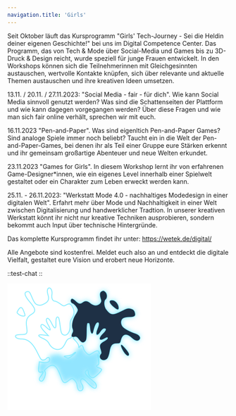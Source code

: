```yaml
---
navigation.title: 'Girls'
---
```


Seit Oktober läuft das Kursprogramm "Girls' Tech-Journey - Sei die Heldin deiner eigenen Geschichte!" bei uns im Digital Competence Center. Das Programm, das von Tech & Mode über Social-Media und Games bis zu 3D-Druck & Design reicht, wurde speziell für junge Frauen entwickelt. In den Workshops können sich die Teilnehmerinnen mit Gleichgesinnten austauschen, wertvolle Kontakte knüpfen, sich über relevante und aktuelle Themen austauschen und ihre kreativen Ideen umsetzen.

13.11. / 20.11. / 27.11.2023: "Social Media - fair - für dich". Wie kann Social Media sinnvoll genutzt werden? Was sind die Schattenseiten der Plattform und wie kann dagegen vorgegangen werden? Über diese Fragen und wie man sich fair online verhält, sprechen wir mit euch.

16.11.2023 "Pen-and-Paper". Was sind eigenltich Pen-and-Paper Games? Sind analoge Spiele immer noch beliebt? Taucht ein in die Welt der Pen-and-Paper-Games, bei denen ihr als Teil einer Gruppe eure Stärken erkennt und ihr gemeinsam großartige Abenteuer und neue Welten erkundet.

23.11.2023 "Games for Girls". In diesem Workshop lernt ihr von erfahrenen Game-Designer*innen, wie ein eigenes Level innerhalb einer Spielwelt gestaltet oder ein Charakter zum Leben erweckt werden kann.

25.11. - 26.11.2023: "Werkstatt Mode 4.0 - nachhaltiges Modedesign in einer digitalen Welt". Erfahrt mehr über Mode und Nachhaltigkeit in einer Welt zwischen Digitalisierung und handwerklicher Tradtion. In unserer kreativen Werkstatt könnt ihr nicht nur kreative Techniken ausprobieren, sondern bekommt auch Input über technische Hintergründe.

Das komplette Kursprogramm findet ihr unter: https://wetek.de/digital/

Alle Angebote sind kostenfrei. Meldet euch also an und entdeckt die digitale Vielfalt, gestaltet eure Vision und erobert neue Horizonte.

::test-chat
::

![Logo](pastell.svg)
